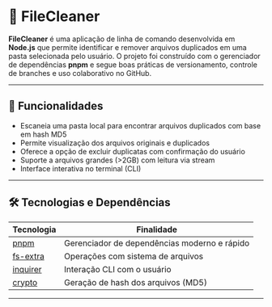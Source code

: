 # 📂 FileCleaner

**FileCleaner** é uma aplicação de linha de comando desenvolvida em **Node.js** que permite identificar e remover arquivos duplicados em uma pasta selecionada pelo usuário. O projeto foi construído com o gerenciador de dependências **pnpm** e segue boas práticas de versionamento, controle de branches e uso colaborativo no GitHub.

---

## 🚀 Funcionalidades

- Escaneia uma pasta local para encontrar arquivos duplicados com base em hash MD5
- Permite visualização dos arquivos originais e duplicados
- Oferece a opção de excluir duplicatas com confirmação do usuário
- Suporte a arquivos grandes (>2GB) com leitura via stream
- Interface interativa no terminal (CLI)

---

## 🛠 Tecnologias e Dependências

| Tecnologia  | Finalidade                             |
|-------------|-----------------------------------------|
| [pnpm](https://pnpm.io)       | Gerenciador de dependências moderno e rápido |
| [fs-extra](https://www.npmjs.com/package/fs-extra) | Operações com sistema de arquivos     |
| [inquirer](https://www.npmjs.com/package/inquirer) | Interação CLI com o usuário           |
| [crypto](https://nodejs.org/api/crypto.html)       | Geração de hash dos arquivos (MD5)    |

---


